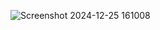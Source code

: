 ![Screenshot 2024-12-25 161008](https://github.com/user-attachments/assets/3d017c35-eca3-4d8c-a80d-2efa03936621)
